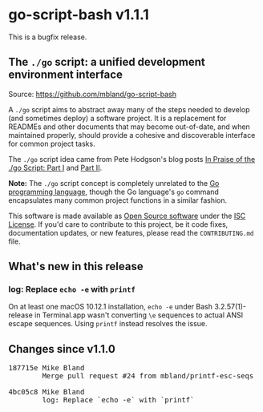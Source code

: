 # go-script-bash v1.1.1

This is a bugfix release.

## The `./go` script: a unified development environment interface

Source: https://github.com/mbland/go-script-bash

A `./go` script aims to abstract away many of the steps needed to develop (and sometimes deploy) a software project. It is a replacement for READMEs and other documents that may become out-of-date, and when maintained properly, should provide a cohesive and discoverable interface for common project tasks.

The `./go` script idea came from Pete Hodgson's blog posts [In Praise of the ./go Script: Part I](https://www.thoughtworks.com/insights/blog/praise-go-script-part-i) and [Part II](https://www.thoughtworks.com/insights/blog/praise-go-script-part-ii).

**Note:** The `./go` script concept is completely unrelated to the [Go programming language](https://golang.org), though the Go language's `go` command encapsulates many common project functions in a similar fashion.

This software is made available as [Open Source software](https://opensource.org/osd-annotated) under the [ISC License](https://www.isc.org/downloads/software-support-policy/isc-license/). If you'd care to contribute to this project, be it code fixes, documentation updates, or new features, please read the `CONTRIBUTING.md` file.

## What's new in this release

### log: Replace `echo -e` with `printf`

On at least one macOS 10.12.1 installation, `echo -e` under Bash 3.2.57(1)-release in Terminal.app wasn't converting `\e` sequences to actual ANSI escape sequences. Using `printf` instead resolves the issue.

## Changes since v1.1.0

<pre>
187715e Mike Bland <mbland@acm.org>
        Merge pull request #24 from mbland/printf-esc-seqs

4bc05c8 Mike Bland <mbland@acm.org>
        log: Replace `echo -e` with `printf`
</pre>
